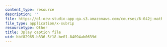 ```yaml
---
content_type: resource
description: ''
file: https://ol-ocw-studio-app-qa.s3.amazonaws.com/courses/6-042j-mathematics-for-computer-science-spring-2015/bbf82965b3365f18be0184094ab0639d_iDfyX8WRIyM.vtt
file_type: application/x-subrip
resourcetype: Other
title: 3play caption file
uid: bbf82965-b336-5f18-be01-84094ab0639d
---
```

